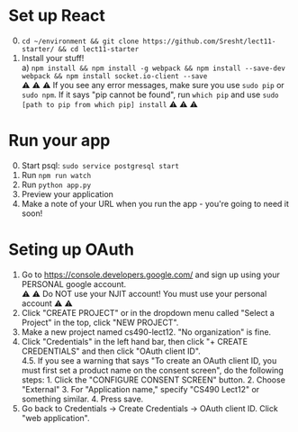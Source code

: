 # Set up React  
0. `cd ~/environment && git clone https://github.com/Sresht/lect11-starter/ && cd lect11-starter`    
1. Install your stuff!    
  a) `npm install && npm install -g webpack && npm install --save-dev webpack && npm install socket.io-client --save`    
:warning: :warning: :warning: If you see any error messages, make sure you use `sudo pip` or `sudo npm`. If it says "pip cannot be found", run `which pip` and use `sudo [path to pip from which pip] install` :warning: :warning: :warning:    

# Run your app
0. Start psql: `sudo service postgresql start`
1. Run `npm run watch`
2. Run `python app.py`
3. Preview your application
4. Make a note of your URL when you run the app - you're going to need it soon!

# Seting up OAuth

1. Go to https://console.developers.google.com/ and sign up using your PERSONAL google account.   
:warning: :warning: Do NOT use your NJIT account! You must use your personal account :warning: :warning:  
2. Click "CREATE PROJECT" or in the dropdown menu called "Select a Project" in the top, click "NEW PROJECT".   
3. Make a new project named cs490-lect12. "No organization" is fine.  
4. Click "Credentials" in the left hand bar, then click "+ CREATE CREDENTIALS" and then click "OAuth client ID".  
4.5. If you see a warning that says "To create an OAuth client ID, you must first set a 
    product name on the consent screen", do the following steps:
			1. Click the "CONFIGURE CONSENT SCREEN" button.
			2. Choose "External"
			3. For "Application name," specify "CS490 Lect12" or something similar.
			4. Press save.
5. Go back to Credentials -> Create Credentials -> OAuth client ID. Click "web application".

			
